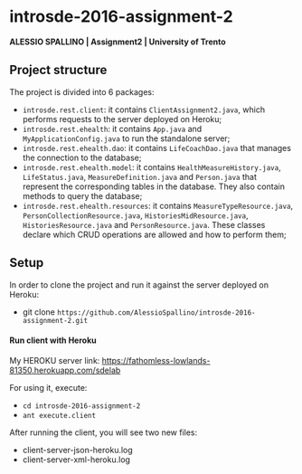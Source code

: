 # introsde-2016-assignment-2
**ALESSIO SPALLINO | Assignment2 | University of Trento**

## Project structure
The project is divided into 6 packages:

* ```introsde.rest.client```: it contains ```ClientAssignment2.java```, which performs requests to the server deployed on Heroku;
* ```introsde.rest.ehealth```: it contains ```App.java``` and ```MyApplicationConfig.java``` to run the standalone server;
* ```introsde.rest.ehealth.dao```: it contains ```LifeCoachDao.java``` that manages the connection to the database;
* ```introsde.rest.ehealth.model```: it contains ```HealthMeasureHistory.java```, ```LifeStatus.java```, ```MeasureDefinition.java``` and ```Person.java``` that represent the corresponding tables in the database. They also contain methods to query the database;
* ```introsde.rest.ehealth.resources```: it contains ```MeasureTypeResource.java```, ```PersonCollectionResource.java```, ```HistoriesMidResource.java```, ```HistoriesResource.java``` and ```PersonResource.java```. These classes declare which CRUD operations are allowed and how to perform them;

## Setup

In order to clone the project and run it against the server deployed on Heroku:
* git clone ```https://github.com/AlessioSpallino/introsde-2016-assignment-2.git```

#### Run client with Heroku
 
My HEROKU server link: https://fathomless-lowlands-81350.herokuapp.com/sdelab 

For using it, execute: 
* ```cd introsde-2016-assignment-2```
* ```ant execute.client```

After running the client, you will see two new files:
- client-server-json-heroku.log
- client-server-xml-heroku.log
